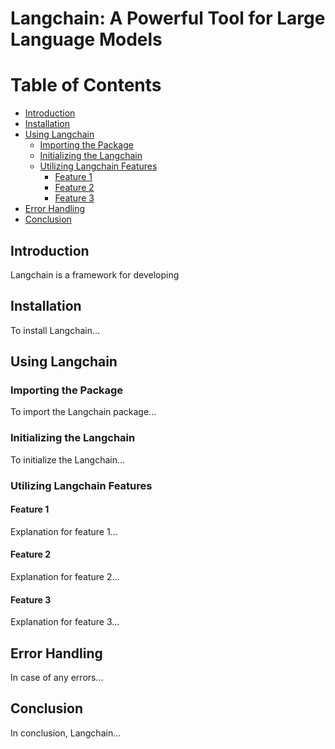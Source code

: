 # Langchain: A Powerful Tool for Large Language Models

# Table of Contents
- [Introduction](#introduction)
- [Installation](#installation)
- [Using Langchain](#using-langchain)
    - [Importing the Package](#importing-the-package)
    - [Initializing the Langchain](#initializing-the-langchain)
    - [Utilizing Langchain Features](#utilizing-langchain-features)
        - [Feature 1](#feature-1)
        - [Feature 2](#feature-2)
        - [Feature 3](#feature-3)
- [Error Handling](#error-handling)
- [Conclusion](#conclusion)

## Introduction
Langchain is a framework for developing
## Installation
To install Langchain...

## Using Langchain
### Importing the Package
To import the Langchain package...

### Initializing the Langchain
To initialize the Langchain...

### Utilizing Langchain Features
#### Feature 1
Explanation for feature 1...

#### Feature 2
Explanation for feature 2...

#### Feature 3
Explanation for feature 3...

## Error Handling
In case of any errors...

## Conclusion
In conclusion, Langchain...